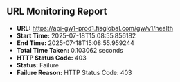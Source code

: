 ## URL Monitoring Report

- **URL:** https://api-gw1-prod1.fisglobal.com/gw/v1/health
- **Start Time:** 2025-07-18T15:08:55.856182
- **End Time:** 2025-07-18T15:08:55.959244
- **Total Time Taken:** 0.103062 seconds
- **HTTP Status Code:** 403
- **Status:** Failure
- **Failure Reason:** HTTP Status Code: 403
